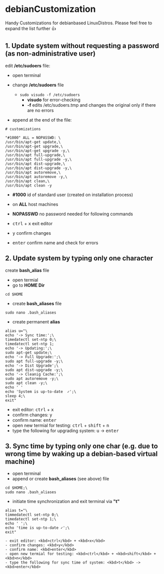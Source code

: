 # debianCustomization
Handy Customizations for debianbased LinuxDistros.
Please feel free to expand the list further 👍

## 1. Update system without requesting a password (as non-administrative user)

edit __/etc/sudoers__ file:

- open terminal
- change __/etc/sudoers__ file
  - `sudo visudo -f /etc/sudoers`
    - __visudo__ for error-checking
    - __-f__ edits /etc/sudoers.tmp and changes the original only if there are no errors

- append at the end of the file:
```cosole
# customizations

"#1000" ALL = NOPASSWD: \
/usr/bin/apt-get update,\
/usr/bin/apt-get upgrade,\
/usr/bin/apt-get upgrade -y,\
/usr/bin/apt full-upgrade,\
/usr/bin/apt full-upgrade -y,\
/usr/bin/apt dist-upgrade,\
/usr/bin/apt dist-upgrade -y,\
/usr/bin/apt autoremove,\
/usr/bin/apt autoremove -y,\
/usr/bin/apt clean,\
/usr/bin/apt clean -y

```
  - __#1000__ id of standard user (created on installation process)
  - on __ALL__ host machines
  - __NOPASSWD__ no password needed for following commands
  
- <kbd>ctrl</kbd> + <kbd>x</kbd> exit editor
- <kbd>y</kbd> confirm changes
- <kbd>enter</kbd>       confirm name and check for errors
  
## 2. Update system by typing only one character
  
  create __bash_alias__ file
  
  - open termial
  - go to __HOME Dir__
  ```console
  cd $HOME
  ```
  - create __bash_aliases__ file
  ```console
  sudo nano .bash_aliases
  ```
  - create permanent __alias__
  ```console
  alias u="\
  echo '-> Sync time:';\
  timedatectl set-ntp 0;\
  timedatectl set-ntp 1;
  echo '-> Updating:';\
  sudo apt-get update;\
  echo '-> Full Upgrade:';\
  sudo apt full-upgrade -y;\
  echo '-> Dist Upgrade';\
  sudo apt dist-upgrade -y;\
  echo '-> Cleanig Cache:';\
  sudo apt autoremove -y;\
  sudo apt clean -y;\
  echo ' '
  echo 'System is up-to-date  ✓';\
  sleep 4;\
  exit"
  ```
  - exit editor: <kbd>ctrl</kbd> + <kbd>x</kbd>
  - confirm changes: <kbd>y</kbd>
  - confirm name: <kbd>enter</kbd>
  - open new termial for testing: <kbd>ctrl</kbd> + <kbd>shift</kbd> + <kbd>n</kbd>
  - type the following for upgrading system: <kbd>u</kbd> -> <kbd>enter</kbd>
  
## 3. Sync time by typing only one char (e.g. due to wrong time by waking up a debian-based virtual machine)
  
  - open terminal
  - append or create __bash_aliases__ (see above) file
  ```console
  cd $HOME;\
  sudo nano .bash_aliases
  ```
  - initiate time synchronization and exit terminal via __"t"__
  ```console
  alias t="\
  timmedatectl set-ntp 0;\
  timedatectl set-ntp 1;\
  echo ' ';\
  echo 'time is up-to-date ✓';\
  exit"
  
- exit editor: <kbd>ctrl</kbd> + <kbd>x</kbd>
- confirm changes: <kbd>y</kbd>
- confirm name: <kbd>enter</kbd>
- open new termial for testing: <kbd>ctrl</kbd> + <kbd>shift</kbd> + <kbd>n</kbd>
- type the following for sync time of system: <kbd>t</kbd> -> <kbd>enter</kbd>
